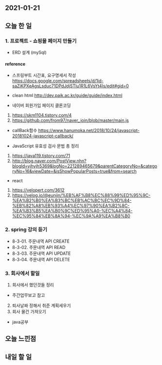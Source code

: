 2021-01-21
--

## 오늘 한 일

### 1. 프로젝트 - 쇼핑몰 페이지 만들기
- ERD 설계 (mySql)

#### reference
- 스프링부트 시간표, 요구명세서 작성
https://docs.google.com/spreadsheets/d/1id-saZiKPXeAgsLsduc71DPdJdjSTlu1R1L6VsYt4Is/edit#gid=0

- clean html
http://dev.paik.ac.kr/guide/guide/index.html

- 네이버 회원가입 페이지 클론코딩
1. https://skm1104.tistory.com/4
2. https://github.com/from97/naver_join/blob/master/main.js

- callBack함수
https://www.hanumoka.net/2018/10/24/javascript-20181024-javascript-callback/

- JavaScript 유효성 검사 문법 총 정리
1. https://java119.tistory.com/71
2. http://blog.naver.com/PostView.nhn?blogId=yjhyjh5369&logNo=221289465679&parentCategoryNo=&categoryNo=16&viewDate=&isShowPopularPosts=true&from=search

- react
1. https://velopert.com/3612
2. https://velog.io/@eunjin/%EB%AF%B8%EC%88%99%ED%95%9C-%EA%B2%B0%EA%B3%BC%EB%AC%BC%EC%9D%84-%EB%82%A8%EB%93%A4%EC%97%90%EA%B2%8C-%EA%B3%B5%EA%B0%9C%ED%95%A0-%EC%A4%84-%EC%95%84%EB%8A%94-%EC%9A%A9%EA%B8%B0
### 2. spring 강의 듣기
- 8-3-01. 주문내역 API CREATE
- 8-3-02. 주문내역 API READ
- 8-3-03. 주문내역 API UPDATE
- 8-3-04. 주문내역 API DELETE

### 3. 회사에서 할일
1. 회사에서 했던것들 정리
- 주간업무보고 참고
2. 퇴사날짜 정해서 취준 계획세우기
3. 회사 물건 가져오기

- java공부


## 오늘 느낀점



## 내일 할 일

